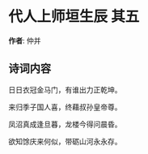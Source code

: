 # 代人上师垣生辰  其五

**作者**: 仲并

## 诗词内容

日日衣冠金马门，有谁出力正乾坤。

来归季子国人喜，终藉叔孙皇帝尊。

凤沼真成逢旦暮，龙楼今得问晨昏。

欲知馀庆来何似，带砺山河永永存。

